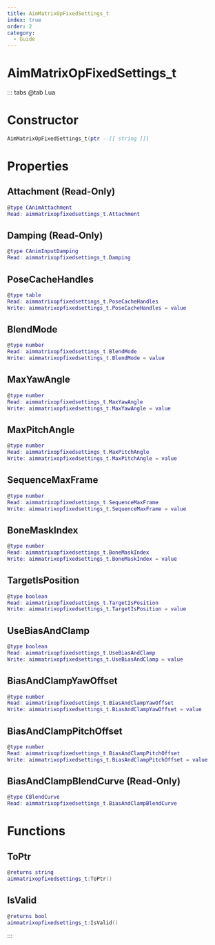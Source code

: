 ```yaml
---
title: AimMatrixOpFixedSettings_t
index: true
order: 2
category:
  - Guide
---
```


# AimMatrixOpFixedSettings_t

::: tabs
@tab Lua
# Constructor
```lua
AimMatrixOpFixedSettings_t(ptr --[[ string ]])
```
# Properties
## Attachment (Read-Only)
```lua
@type CAnimAttachment
Read: aimmatrixopfixedsettings_t.Attachment
```
## Damping (Read-Only)
```lua
@type CAnimInputDamping
Read: aimmatrixopfixedsettings_t.Damping
```
## PoseCacheHandles 
```lua
@type table
Read: aimmatrixopfixedsettings_t.PoseCacheHandles
Write: aimmatrixopfixedsettings_t.PoseCacheHandles = value
```
## BlendMode 
```lua
@type number
Read: aimmatrixopfixedsettings_t.BlendMode
Write: aimmatrixopfixedsettings_t.BlendMode = value
```
## MaxYawAngle 
```lua
@type number
Read: aimmatrixopfixedsettings_t.MaxYawAngle
Write: aimmatrixopfixedsettings_t.MaxYawAngle = value
```
## MaxPitchAngle 
```lua
@type number
Read: aimmatrixopfixedsettings_t.MaxPitchAngle
Write: aimmatrixopfixedsettings_t.MaxPitchAngle = value
```
## SequenceMaxFrame 
```lua
@type number
Read: aimmatrixopfixedsettings_t.SequenceMaxFrame
Write: aimmatrixopfixedsettings_t.SequenceMaxFrame = value
```
## BoneMaskIndex 
```lua
@type number
Read: aimmatrixopfixedsettings_t.BoneMaskIndex
Write: aimmatrixopfixedsettings_t.BoneMaskIndex = value
```
## TargetIsPosition 
```lua
@type boolean
Read: aimmatrixopfixedsettings_t.TargetIsPosition
Write: aimmatrixopfixedsettings_t.TargetIsPosition = value
```
## UseBiasAndClamp 
```lua
@type boolean
Read: aimmatrixopfixedsettings_t.UseBiasAndClamp
Write: aimmatrixopfixedsettings_t.UseBiasAndClamp = value
```
## BiasAndClampYawOffset 
```lua
@type number
Read: aimmatrixopfixedsettings_t.BiasAndClampYawOffset
Write: aimmatrixopfixedsettings_t.BiasAndClampYawOffset = value
```
## BiasAndClampPitchOffset 
```lua
@type number
Read: aimmatrixopfixedsettings_t.BiasAndClampPitchOffset
Write: aimmatrixopfixedsettings_t.BiasAndClampPitchOffset = value
```
## BiasAndClampBlendCurve (Read-Only)
```lua
@type CBlendCurve
Read: aimmatrixopfixedsettings_t.BiasAndClampBlendCurve
```
# Functions
## ToPtr
```lua
@returns string
aimmatrixopfixedsettings_t:ToPtr()
```
## IsValid
```lua
@returns bool
aimmatrixopfixedsettings_t:IsValid()
```

:::